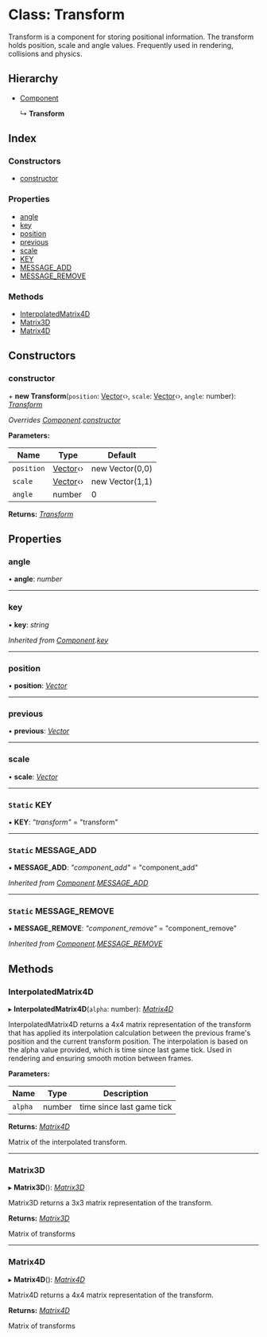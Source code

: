 
# Class: Transform

Transform is a component for storing positional information.
The transform holds position, scale and angle values.
Frequently used in rendering, collisions and physics.

## Hierarchy

* [Component](_component_component_.component.md)

  ↳ **Transform**

## Index

### Constructors

* [constructor](_standard_transform_transform_.transform.md#constructor)

### Properties

* [angle](_standard_transform_transform_.transform.md#angle)
* [key](_standard_transform_transform_.transform.md#key)
* [position](_standard_transform_transform_.transform.md#position)
* [previous](_standard_transform_transform_.transform.md#previous)
* [scale](_standard_transform_transform_.transform.md#scale)
* [KEY](_standard_transform_transform_.transform.md#static-key)
* [MESSAGE_ADD](_standard_transform_transform_.transform.md#static-message_add)
* [MESSAGE_REMOVE](_standard_transform_transform_.transform.md#static-message_remove)

### Methods

* [InterpolatedMatrix4D](_standard_transform_transform_.transform.md#interpolatedmatrix4d)
* [Matrix3D](_standard_transform_transform_.transform.md#matrix3d)
* [Matrix4D](_standard_transform_transform_.transform.md#matrix4d)

## Constructors

###  constructor

\+ **new Transform**(`position`: [Vector](_geometry_vector_.vector.md)‹›, `scale`: [Vector](_geometry_vector_.vector.md)‹›, `angle`: number): *[Transform](_standard_transform_transform_.transform.md)*

*Overrides [Component](_component_component_.component.md).[constructor](_component_component_.component.md#constructor)*

**Parameters:**

Name | Type | Default |
------ | ------ | ------ |
`position` | [Vector](_geometry_vector_.vector.md)‹› | new Vector(0,0) |
`scale` | [Vector](_geometry_vector_.vector.md)‹› | new Vector(1,1) |
`angle` | number | 0 |

**Returns:** *[Transform](_standard_transform_transform_.transform.md)*

## Properties

###  angle

• **angle**: *number*

___

###  key

• **key**: *string*

*Inherited from [Component](_component_component_.component.md).[key](_component_component_.component.md#key)*

___

###  position

• **position**: *[Vector](_geometry_vector_.vector.md)*

___

###  previous

• **previous**: *[Vector](_geometry_vector_.vector.md)*

___

###  scale

• **scale**: *[Vector](_geometry_vector_.vector.md)*

___

### `Static` KEY

▪ **KEY**: *"transform"* = "transform"

___

### `Static` MESSAGE_ADD

▪ **MESSAGE_ADD**: *"component_add"* = "component_add"

*Inherited from [Component](_component_component_.component.md).[MESSAGE_ADD](_component_component_.component.md#static-message_add)*

___

### `Static` MESSAGE_REMOVE

▪ **MESSAGE_REMOVE**: *"component_remove"* = "component_remove"

*Inherited from [Component](_component_component_.component.md).[MESSAGE_REMOVE](_component_component_.component.md#static-message_remove)*

## Methods

###  InterpolatedMatrix4D

▸ **InterpolatedMatrix4D**(`alpha`: number): *[Matrix4D](_geometry_matrix_4d_.matrix4d.md)*

InterpolatedMatrix4D returns a 4x4 matrix representation of the transform that has
applied its interpolation calculation between the previous frame's position and the
current transform position.
The interpolation is based on the alpha value provided, which is time since last
game tick.
Used in rendering and ensuring smooth motion between frames.

**Parameters:**

Name | Type | Description |
------ | ------ | ------ |
`alpha` | number | time since last game tick |

**Returns:** *[Matrix4D](_geometry_matrix_4d_.matrix4d.md)*

Matrix of the interpolated transform.

___

###  Matrix3D

▸ **Matrix3D**(): *[Matrix3D](_geometry_matrix_3d_.matrix3d.md)*

Matrix3D returns a 3x3 matrix representation of the transform.

**Returns:** *[Matrix3D](_geometry_matrix_3d_.matrix3d.md)*

Matrix of transforms

___

###  Matrix4D

▸ **Matrix4D**(): *[Matrix4D](_geometry_matrix_4d_.matrix4d.md)*

Matrix4D returns a 4x4 matrix representation of the transform.

**Returns:** *[Matrix4D](_geometry_matrix_4d_.matrix4d.md)*

Matrix of transforms
